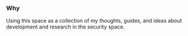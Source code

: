 ### Why

Using this space as a collection of my thoughts, guides, and ideas about development and research in the security space. 
